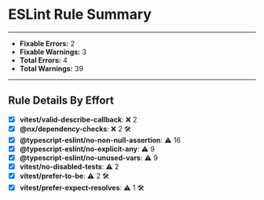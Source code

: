 # ESLint Rule Summary

---

- **Fixable Errors:** 2
- **Fixable Warnings:** 3
- **Total Errors:** 4
- **Total Warnings:** 39

---

## Rule Details By Effort

- [x] **vitest/valid-describe-callback**: ❌ 2
- [x] **@nx/dependency-checks**: ❌ 2 🛠️
- [x] **@typescript-eslint/no-non-null-assertion**: ⚠️ 16
- [x] **@typescript-eslint/no-explicit-any**: ⚠️ 9
- [x] **@typescript-eslint/no-unused-vars**: ⚠️ 9
- [x] **vitest/no-disabled-tests**: ⚠️ 2
- [x] **vitest/prefer-to-be**: ⚠️ 2 🛠️
- [x] **vitest/prefer-expect-resolves**: ⚠️ 1 🛠️
